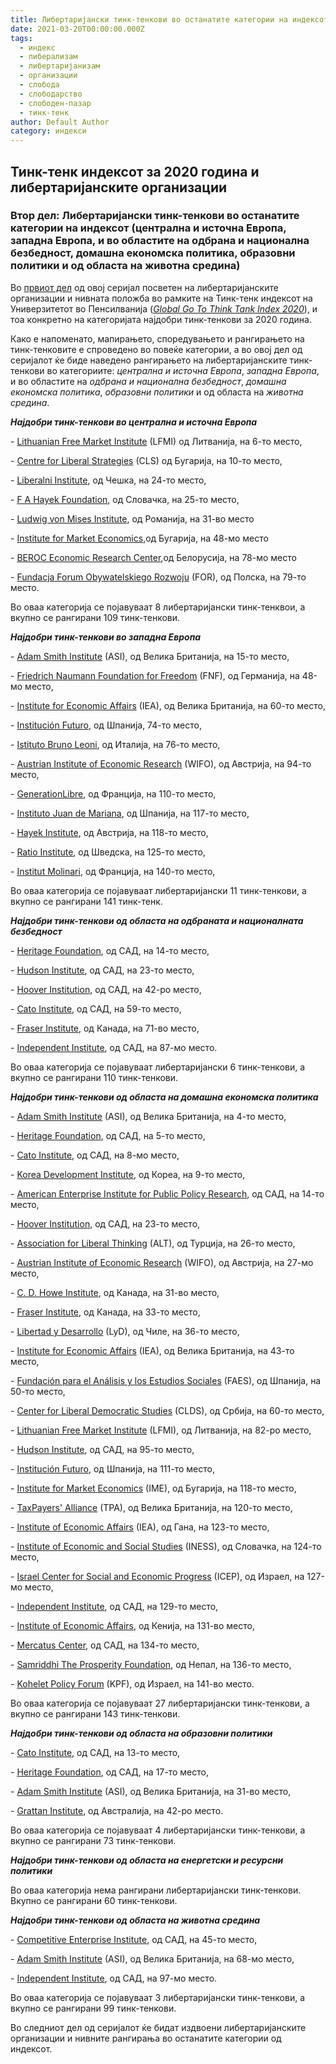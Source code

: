 ```yaml
---
title: Либертаријански тинк-тенкови во останатите категории на индексот
date: 2021-03-20T00:00:00.000Z
tags:
  - индекс
  - либерализам
  - либертаријанизам
  - организации
  - слобода
  - слободарство
  - слободен-пазар
  - тинк-тенк
author: Default Author
category: индекси
---
```


## **Тинк-тенк индексот за 2020 година и либертаријанските организации**

### **Втор дел: Либертаријански тинк-тенкови во останатите категории на индексот (централна и источна Европа, западна Европа, и во областите на одбрана и национална безбедност, домашна економска политика, образовни политики и од областа на животна средина)**

Во [првиот дел](http://libertaniabackup.local/tink-tenk-indeks-2020/) од овој серијал посветен на либертаријанските организации и нивната положба во рамките на Тинк-тенк индексот на Универзитетот во Пенсилванија ([_Global Go To Think Tank Index 2020_](https://repository.upenn.edu/cgi/viewcontent.cgi?article=1019&context=think_tanks&fbclid=IwAR2qxwDcYu4iNASWV0m9jFterBSbPAuctFVP-GS4fjsIZ8fZ5p5temOOs6Q)), и тоа конкретно на категоријата најдобри тинк-тенкови за 2020 година. 

Како е напоменато, мапирањето, споредувањето и рангирањето на тинк-тенковите е спроведено во повеќе категории, а во овој дел од серијалот ќе биде наведено рангирањето на либертаријанските тинк-тенкови во категориите: _централна и источна Европа_, _западна Европа_, и во областите на _одбрана и национална безбедност_, _домашна економска политика_, _образовни политики_ и од областа на _животна средина_. 

**_Најдобри тинк-тенкови во централна и источна Европа_**

\- [Lithuanian Free Market Institute](https://en.llri.lt/lfmi) (LFMI) од Литванија, на 6-то место,

\- [Centre for Liberal Strategies](http://www.cls-sofia.org/en/about-us.html) (CLS) од Бугарија, на 10-то место,

\- [Liberalni Institute](https://libinst.cz/), од Чешка, на 24-то место,

\- [F A Hayek Foundation](https://www.hayek.sk/about/), од Словачка, на 25-то место,

\- [Ludwig von Mises Institute](https://mises.ro/), од Романија, на 31-во место

\- [Institute for Market Economics](https://ime.bg/en/about-ime/),од Бугарија, на 48-мо место

\- [BEROC Economic Research Center](http://www.beroc.by/en/info/mission/),од Белорусија, на 78-мо место

\- [Fundacja Forum Obywatelskiego Rozwoju](https://for.org.pl/pl/o-nas/misja-i-cele) (FOR), од Полска, на 79-то место.

Во оваа категорија се појавуваат 8 либертаријански тинк-тенквои, а вкупно се рангирани 109 тинк-тенкови.

**_Најдобри тинк-тенкови во западна Европа_**

\- [Adam Smith Institute](https://www.adamsmith.org/) (ASI), од Велика Британија, на 15-то место,

\- [Friedrich Naumann Foundation for Freedom](https://www.freiheit.org/consent?dest=%2F) (FNF), од Германија, на 48-мо место,

\- [Institute for Economic Affairs](https://iea.org.uk/about-us) (IEA), од Велика Британија, на 60-то место,

\- [Institución Futuro](https://ifuturo.org/que-es-institucion-futuro/), од Шпанија, 74-то место,

\- [Istituto Bruno Leoni](http://www.brunoleoni.it/bruno-leoni), од Италија, на 76-то место,

\- [Austrian Institute of Economic Research](https://www.wifo.ac.at/en/about_us/mission_and_range_of_services) (WIFO), од Австрија, на 94-то место,

\- [GenerationLibre](https://www.generationlibre.eu/en/), од Франција, на 110-то место,

\- [Instituto Juan de Mariana](https://juandemariana.org/el-ijm/), од Шпанија, на 117-то место,

\- [Hayek Institute](https://www.hayek-institut.at/), од Австрија, на 118-то место,

\- [Ratio Institute](https://ratio.se/en/ratio/), од Шведска, на 125-то место,

\- [Institut Molinari](https://www.institutmolinari.org/2019/03/10/qui-sommes-nous/), од Франција, на 140-то место,

Во оваа категорија се појавуваат либертаријански 11 тинк-тенкови, а вкупно се рангирани 141 тинк-тенк.

**_Најдобри тинк-тенкови од областа на одбраната и националната безбедност_** 

\- [Heritage Foundation](https://www.heritage.org/about-heritage/mission), од САД, на 14-то место,

\- [Hudson Institute](https://www.hudson.org/about), од САД, на 23-то место,

\- [Hoover Institution](https://www.hoover.org/), од САД, на 42-ро место,

\- [Cato Institute](https://www.cato.org/), од САД, на 59-то место,

\- [Fraser Institute](https://www.fraserinstitute.org/), од Канада, на 71-во место,

\- [Independent Institute](https://www.independent.org/aboutus/), од САД, на 87-мо место.

Во оваа категорија се појавуваат либертаријански 6 тинк-тенкови, а вкупно се рангирани 110 тинк-тенкови.

**_Најдобри тинк-тенкови од областа на домашна економска политика_**

\- [Adam Smith Institute](https://www.adamsmith.org/) (ASI), од Велика Британија, на 4-то место,

\- [Heritage Foundation](https://www.heritage.org/about-heritage/mission), од САД, на 5-то место,

\- [Cato Institute](https://www.cato.org/), од САД, на 8-мо место,

\- [Korea Development Institute](https://www.kdi.re.kr/kdi_eng/about/ad_vision.jsp), од Кореа, на 9-то место,

\- [American Enterprise Institute for Public Policy Research](https://www.aei.org/), од САД, на 14-то место,

\- [Hoover Institution](https://www.hoover.org/), од САД, на 23-то место,

\- [Association for Liberal Thinking](http://www.liberal.org.tr/engindex.php) (ALT), од Турција, на 26-то место,

\- [Austrian Institute of Economic Research](https://www.wifo.ac.at/en/about_us/mission_and_range_of_services) (WIFO), од Австрија, на 27-мо место,

\- [C. D. Howe Institute](https://www.cdhowe.org/about-us), од Канада, на 31-во место,

\- [Fraser Institute](https://www.fraserinstitute.org/), од Канада, на 33-то место,

\- [Libertad y Desarrollo](https://lyd.org/) (LyD), од Чиле, на 36-то место,

\- [Institute for Economic Affairs](https://iea.org.uk/about-us) (IEA), од Велика Британија, на 43-то место,

\- [Fundación para el Análisis y los Estudios Sociales](https://fundacionfaes.org/es) (FAES), од Шпанија, на 50-то место, 

\- [Center for Liberal Democratic Studies](http://www.clds.rs/) (CLDS), од Србија, на 60-то место,

\- [Lithuanian Free Market Institute](https://en.llri.lt/lfmi) (LFMI), од Литванија, на 82-ро место,

\- [Hudson Institute](https://www.hudson.org/about), од САД, на 95-то место,

\- [Institución Futuro](https://ifuturo.org/que-es-institucion-futuro/), од Шпанија, на 111-то место,

\- [Institute for Market Economics](https://ime.bg/en/) (IME), од Бугарија, на 118-то место,

\- [TaxPayers' Alliance](https://www.taxpayersalliance.com/) (TPA), од Велика Британија, на 120-то место,

\- [Institute of Economic Affairs](https://ieagh.org/about-iea/) (IEA), од Гана, на 123-то место,

\- [Institute of Economic and Social Studies](https://www.iness.sk/en/about-iness) (INESS), од Словачка, на 124-то место,

\- [Israel Center for Social and Economic Progress](https://www.icsep.org.il/) (ICEP), од Израел, на 127-мо место,

\- [Independent Institute](https://www.independent.org/), од САД, на 129-то место,

\- [Institute of Economic Affairs](https://www.ieakenya.or.ke/#), од Кенија, на 131-во место,

\- [Mercatus Center](https://www.mercatus.org/about), од САД, на 134-то место,

\- [Samriddhi The Prosperity Foundation](https://samriddhi.org/), од Непал, на 136-то место,

\- [Kohelet Policy Forum](https://en.kohelet.org.il/) (KPF), од Израел, на 141-во место.

Во оваа категорија се појавуваат 27 либертаријански тинк-тенкови, а вкупно се рангирани 143 тинк-тенкови.

**_Најдобри тинк-тенкови од областа на образовни политики_**

\- [Cato Institute](https://www.cato.org/), од САД, на 13-то место,

\- [Heritage Foundation](https://www.heritage.org/about-heritage/mission), од САД, на 17-то место,

\- [Adam Smith Institute](https://www.adamsmith.org/) (ASI), од Велика Британија, на 31-во место,

\- [Grattan Institute](https://grattan.edu.au/), од Австралија, на 42-ро место.

Во оваа категорија се појавуваат 4 либертаријански тинк-тенкови, а вкупно се рангирани 73 тинк-тенкови.

**_Најдобри тинк-тенкови од областа на енергетски и ресурсни политики_**

Во оваа категорија нема рангирани либертаријански тинк-тенкови. Вкупно се рангирани 60 тинк-тенкови.

**_Најдобри тинк-тенкови од областа на животна средина_**

\- [Competitive Enterprise Institute](https://cei.org/), од САД, на 45-то место,

\- [Adam Smith Institute](https://www.adamsmith.org/) (ASI), од Велика Британија, на 68-мо место,

\- [Independent Institute](https://www.independent.org/), од САД, на 97-мо место.

Во оваа категорија се појавуваат 3 либертаријански тинк-тенкови, а вкупно се рангирани 99 тинк-тенкови.

Во следниот дел од серијалот ќе бидат издвоени либертаријанските организации и нивните рангирања во останатите категории од индексот.
